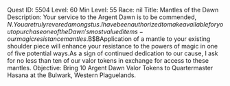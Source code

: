 Quest ID: 5504
Level: 60
Min Level: 55
Race: nil
Title: Mantles of the Dawn
Description: Your service to the Argent Dawn is to be commended, $N.You are truly revered amongst us.I have been authorized to make available for you to purchase one of the Dawn's most valued items - our magic resistance mantles.$B$BApplication of a mantle to your existing shoulder piece will enhance your resistance to the powers of magic in one of five potential ways.As a sign of continued dedication to our cause, I ask for no less than ten of our valor tokens in exchange for access to these mantles.
Objective: Bring 10 Argent Dawn Valor Tokens to Quartermaster Hasana at the Bulwark, Western Plaguelands.
